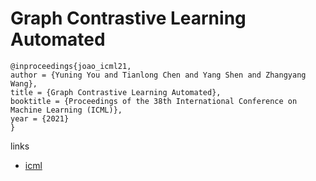 # Graph Contrastive Learning Automated

```
@inproceedings{joao_icml21,
author = {Yuning You and Tianlong Chen and Yang Shen and Zhangyang Wang},
title = {Graph Contrastive Learning Automated},
booktitle = {Proceedings of the 38th International Conference on Machine Learning (ICML)},
year = {2021}
}
```

links
- [icml](https://icml.cc/Conferences/2021/ScheduleMultitrack?event=9824)
